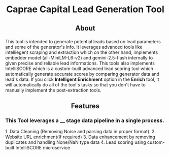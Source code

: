 # <p align="center"> Caprae Capital Lead Generation Tool</p>
## <p align="center">About</p>
This tool is intended to generate potential leads based on lead parameters and some of the generator's info. It leverages advanced tools like intelliegent scraping and extraction which on the other hand, implements embedder model (all-MiniLM-L6-v2) and gemini-2.5-flash internally to given precise and reliable lead informations. This tools also implements IntelliSCORE which is a custom-built advanced lead scoring tool which automatically generate accurate scores by comparing generator data and lead's data. If you click <b>Intelligent Enrichment</b> option in the <b>Enrich</b> tool, it will automatically do all of the tool's tasks so that you don't have to manually implement the post-extraction tools.
## <p align="center">Features</p>
<h3>This Tool leverages a __ stage data pipeline in a single process.</h3>
1. Data Cleaning (Removing Noise and parsing data in proper format).
2. Website URL enrichment(If required)
3. Data enhancement by removing duplicates and handling None/NaN type data
4. Lead scoring using custom-built IntelliSCORE microservice

